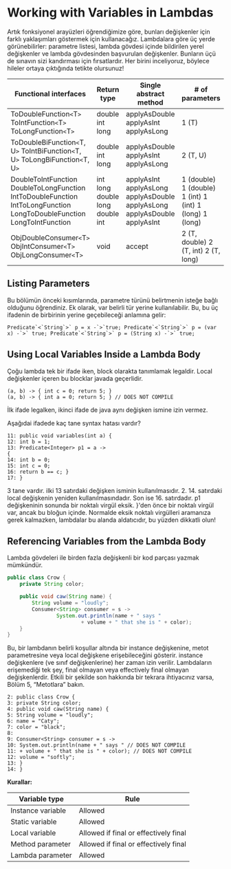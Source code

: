 # Working with Variables in Lambdas

Artık fonksiyonel arayüzleri öğrendiğimize göre, bunları değişkenler için farklı yaklaşımları göstermek için
kullanacağız. Lambdalara göre üç yerde görünebilirler: parametre listesi, lambda gövdesi içinde bildirilen yerel
değişkenler ve lambda gövdesinden başvurulan değişkenler. Bunların üçü de sınavın sizi kandırması için fırsatlardır. Her
birini inceliyoruz, böylece hileler ortaya çıktığında tetikte olursunuz!

| Functional interfaces                                                                                                     | Return type                         | Single abstract method                                                      | # of parameters                                         |
|---------------------------------------------------------------------------------------------------------------------------|-------------------------------------|-----------------------------------------------------------------------------|---------------------------------------------------------|
| ToDoubleFunction`<`T`>` ToIntFunction`<`T`>` ToLongFunction`<`T`>`                                                        | double int  long                    | applyAsDouble applyAsInt  applyAsLong                                       | 1 (T)                                                   |
| ToDoubleBiFunction`<`T, U`>` ToIntBiFunction`<`T, U`>` ToLongBiFunction`<`T, U`>`                                         | double int  long                    | applyAsDouble applyAsInt  applyAsLong                                       | 2 (T, U)                                                |
| DoubleToIntFunction DoubleToLongFunction  IntToDoubleFunction  IntToLongFunction  LongToDoubleFunction  LongToIntFunction | int long  double  long  double  int | applyAsInt applyAsLong applyAsDouble applyAsLong  applyAsDouble  applyAsInt | 1 (double) 1 (double) 1 (int) 1 (int) 1 (long) 1 (long) |
| ObjDoubleConsumer`<`T`>` ObjIntConsumer`<`T`>` ObjLongConsumer`<`T`>`                                                     | void                                | accept                                                                      | 2 (T, double) 2 (T, int) 2 (T, long)                    |

## Listing Parameters

Bu bölümün önceki kısımlarında, parametre türünü belirtmenin isteğe bağlı olduğunu öğrendiniz. Ek olarak, var belirli
tür yerine kullanılabilir. Bu, bu üç ifadenin de birbirinin yerine geçebileceği anlamına gelir:

``
Predicate`<`String`>` p = x -`>`true;
Predicate`<`String`>` p = (var x) -`>` true;
Predicate`<`String`>` p = (String x) -`>` true;
``

## Using Local Variables Inside a Lambda Body

Çoğu lambda tek bir ifade iken, block olarakta tanımlamak legaldir. Local değişkenler içeren bu blocklar javada
geçerlidir.

```
(a, b) -> { int c = 0; return 5; }
(a, b) -> { int a = 0; return 5; } // DOES NOT COMPILE
```

İlk ifade legalken, ikinci ifade de java aynı değişken ismine izin vermez.

Aşağıdai ifadede kaç tane syntax hatası vardır?

```
11: public void variables(int a) {
12: int b = 1;
13: Predicate<Integer> p1 = a ->
{
14: int b = 0;
15: int c = 0;
16: return b == c; }
17: }
```

3 tane vardır. ilki 13 satırdaki değişken isminin kullanılmasıdır. 2. 14. satırdaki local değişkenin yeniden
kullanılmasındadır. Son ise 16. satırdadır.
p1 değişkeninin sonunda bir noktalı virgül eksik. }'den önce bir noktalı virgül var, ancak bu bloğun içinde. Normalde
eksik noktalı virgülleri aramanıza gerek kalmazken, lambdalar bu alanda aldatıcıdır, bu yüzden dikkatli olun!

## Referencing Variables from the Lambda Body

Lambda gövdeleri ile birden fazla değişkenli bir kod parçası yazmak mümkündür.

```Java
public class Crow {
    private String color;

    public void caw(String name) {
        String volume = "loudly";
        Consumer<String> consumer = s ->
                System.out.println(name + " says "
                        + volume + " that she is " + color);
    }
}
```

Bu, bir lambdanın belirli koşullar altında bir instance değişkenine, metot parametresine veya local değişkene
erişebileceğini gösterir. instance değişkenlere (ve sınıf değişkenlerine) her zaman izin verilir.
Lambdaların erişemediği tek şey, final olmayan veya effectively final olmayan değişkenlerdir. Etkili bir şekilde son
hakkında bir tekrara ihtiyacınız varsa, Bölüm 5, “Metotlara” bakın.

```
2: public class Crow {
3: private String color;
4: public void caw(String name) {
5: String volume = "loudly";
6: name = "Caty";
7: color = "black";
8:
9: Consumer<String> consumer = s ->
10: System.out.println(name + " says " // DOES NOT COMPILE
11: + volume + " that she is " + color); // DOES NOT COMPILE
12: volume = "softly";
13: }
14: }
```

**Kurallar:**

| Variable type     | Rule                                  |
|-------------------|---------------------------------------|
| Instance variable | Allowed                               |
| Static variable   | Allowed                               |
| Local variable    | Allowed if final or effectively final |
| Method parameter  | Allowed if final or effectively final |
| Lambda parameter  | Allowed                               |
